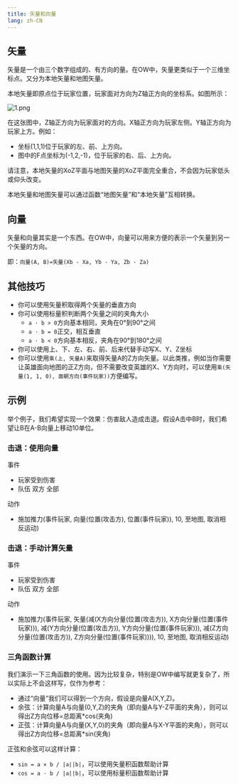 ```yaml
---
title: 矢量和向量
lang: zh-CN
---
```


## 矢量

矢量是一个由三个数字组成的、有方向的量。在OW中，矢量更类似于一个三维坐标点。又分为本地矢量和地图矢量。

本地矢量即原点位于玩家位置，玩家面对方向为Z轴正方向的坐标系。如图所示：

![1.png](https://i.loli.net/2019/05/02/5ccae0fceed41.png)

在这张图中，Z轴正方向为玩家面对的方向。X轴正方向为玩家左侧。Y轴正方向为玩家上方。例如：

* 坐标(1,1,1)位于玩家的左、前、上方向。
* 图中的F点坐标为(-1,2,-1)，位于玩家的右、后、上方向。

请注意，本地矢量的XoZ平面与地图矢量的XoZ平面完全重合，不会因为玩家低头或仰头改变。

本地矢量和地图矢量可以通过函数“地图矢量”和“本地矢量”互相转换。

## 向量

矢量和向量其实是一个东西。在OW中，向量可以用来方便的表示一个矢量到另一个矢量的方向。

即：`向量(A, B)=矢量(Xb - Xa, Yb - Ya, Zb - Za)`

## 其他技巧

* 你可以使用矢量积取得两个矢量的垂直方向
* 你可以使用标量积判断两个矢量之间的夹角大小
  * `a · b > 0`方向基本相同，夹角在0°到90°之间
  * `a · b = 0`正交，相互垂直
  * `a · b < 0`方向基本相反，夹角在90°到180°之间
* 你可以使用上、下、左、右、前、后来代替手动写X、Y、Z坐标
* 你可以使用`乘(上, 矢量A)`来取得矢量A的Z方向矢量。以此类推，例如当你需要让英雄面向地图的正Z方向，但不需要改变英雄的X、Y方向时，可以使用`乘(矢量(1, 1, 0), 面朝方向(事件玩家))`方便编写。

## 示例

举个例子，我们希望实现一个效果：伤害敌人造成击退。假设A击中B时，我们希望让B在A-B向量上移动10单位。

### 击退：使用向量

事件
* 玩家受到伤害
* 队伍 双方 全部

动作
* 施加推力(事件玩家, 向量(位置(攻击方), 位置(事件玩家)), 10, 至地图, 取消相反运动)

### 击退：手动计算矢量

事件
* 玩家受到伤害
* 队伍 双方 全部

动作
* 施加推力(事件玩家, 矢量(减(X方向分量(位置(攻击方)), X方向分量(位置(事件玩家))), 减(Y方向分量(位置(攻击方)), Y方向分量(位置(事件玩家))), 减(Z方向分量(位置(攻击方)), Z方向分量(位置(事件玩家)))), 10, 至地图, 取消相反运动)

### 三角函数计算

我们演示一下三角函数的使用。因为比较复杂，特别是OW中编写就更复杂了，所以实际上不会这样写，仅作为参考：

* 通过“向量”我们可以得到一个方向，假设是向量A(X,Y,Z)。
* 余弦：计算向量A与向量(0,Y,Z)的夹角（即向量A与Y-Z平面的夹角），则可以得出Z方向位移=总距离*cos(夹角)
* 正弦：计算向量A与向量(X,Y,0)的夹角（即向量A与X-Y平面的夹角），则可以得出Z方向位移=总距离*sin(夹角)

正弦和余弦可以这样计算：

* `sin = a × b / |a||b|`，可以使用矢量积函数帮助计算
* `cos = a · b / |a||b|`，可以使用标量积函数帮助计算
